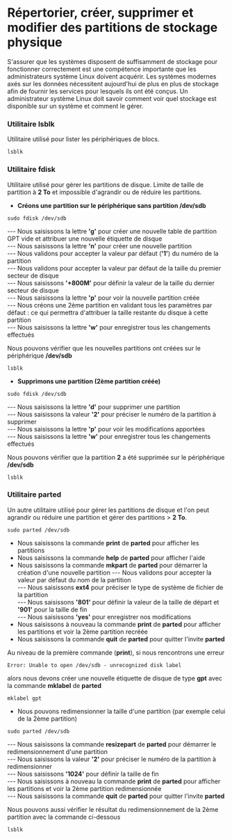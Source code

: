 # Répertorier, créer, supprimer et modifier des partitions de stockage physique

S'assurer que les systèmes disposent de suffisamment de stockage pour fonctionner correctement est une compétence importante que les administrateurs système Linux doivent acquérir. Les systèmes modernes axés sur les données nécessitent aujourd'hui de plus en plus de stockage afin de fournir les services pour lesquels ils ont été conçus. Un administrateur système Linux doit savoir comment voir quel stockage est disponible sur un système et comment le gérer.

### Utilitaire lsblk

Utilitaire utilisé pour lister les périphériques de blocs.

```
lsblk
```

### Utilitaire fdisk

Utilitaire utilisé pour gérer les partitions de disque. Limite de taille de partition à **2 To** et impossible d'agrandir ou de réduire les partitions.

- **Créons une partition sur le périphérique sans partition /dev/sdb**

```
sudo fdisk /dev/sdb
```

--- Nous saisissons la lettre **'g'** pour créer une nouvelle table de partition GPT vide et attribuer une nouvelle étiquette de disque <br>
--- Nous saisissons la lettre **'n'** pour créer une nouvelle partition <br>
--- Nous validons pour accepter la valeur par défaut (**'1'**) du numéro de la partition <br>
--- Nous validons pour accepter la valeur par défaut de la taille du premier secteur de disque <br>
--- Nous saisissons **'+800M'** pour définir la valeur de la taille du dernier secteur de disque <br>
--- Nous saisissons la lettre **'p'** pour voir la nouvelle partition créée <br>
--- Nous créons une 2ème partition en validant tous les paramètres par défaut : ce qui permettra d'attribuer la taille restante du disque à cette partition <br>
--- Nous saisissons la lettre **'w'** pour enregistrer tous les changements effectués

Nous pouvons vérifier que les nouvelles partitions ont créées sur le périphérique **/dev/sdb**

```
lsblk
```

- **Supprimons une partition (2ème partition créée)**

```
sudo fdisk /dev/sdb
```

--- Nous saisissons la lettre **'d'** pour supprimer une partition <br>
--- Nous saisissons la valeur **'2'** pour préciser le numéro de la partition à supprimer <br>
--- Nous saisissons la lettre **'p'** pour voir les modifications apportées <br>
--- Nous saisissons la lettre **'w'** pour enregistrer tous les changements effectués <br>

Nous pouvons vérifier que la partition **2** a été supprimée sur le périphérique **/dev/sdb**

```
lsblk
```

### Utilitaire parted

Un autre utilitaire utilisé pour gérer les partitions de disque et l'on peut agrandir ou réduire une partition et gérer des partitions > **2 To**.

```
sudo parted /dev/sdb
```

- Nous saisissons la commande **print** de **parted** pour afficher les partitions
- Nous saisissons la commande **help** de **parted** pour afficher l'aide
- Nous saisissons la commande **mkpart** de **parted** pour démarrer la création d'une nouvelle partition
--- Nous validons pour accepter la valeur par défaut du nom de la partition <br>
--- Nous saisissons **ext4** pour préciser le type de système de fichier de la partition <br>
--- Nous saisissons **'801'** pour définir la valeur de la taille de départ et **'901'** pour la taille de fin <br>
--- Nous saisissons **'yes'** pour enregistrer nos modifications
- Nous saisissons à nouveau la commande **print** de **parted** pour afficher les partitions et voir la 2ème partition recréée
- Nous saisissons la commande **quit** de **parted** pour quitter l'invite **parted**

Au niveau de la première commande (**print**), si nous rencontrons une erreur

```
Error: Unable to open /dev/sdb - unrecognized disk label
```

alors nous devons créer une nouvelle étiquette de disque de type **gpt** avec la commande **mklabel** de **parted**

```
mklabel gpt
```

- Nous pouvons redimensionner la taille d'une partition (par exemple celui de la 2ème partition)

```
sudo parted /dev/sdb
```

--- Nous saisissons la commande **resizepart** de **parted** pour démarrer le redimensionnement d'une partition <br>
--- Nous saisissons la valeur **'2'** pour préciser le numéro de la partition à redimensionner <br>
--- Nous saisissons **'1024'** pour définir la taille de fin <br>
--- Nous saisissons à nouveau la commande **print** de **parted** pour afficher les partitions et voir la 2ème partition redimensionnée <br>
--- Nous saisissons la commande **quit** de **parted** pour quitter l'invite **parted**

Nous pouvons aussi vérifier le résultat du redimensionnement de la 2ème partition avec la commande ci-dessous

```
lsblk
```